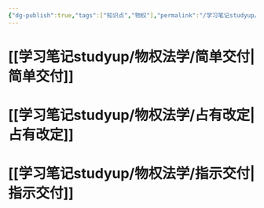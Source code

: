 ```yaml
---
{"dg-publish":true,"tags":["知识点","物权"],"permalink":"/学习笔记studyup/物权法学/观念交付/","dgPassFrontmatter":true,"created":"2024-11-28T20:48:26.897+08:00","updated":"2024-11-28T20:48:31.666+08:00"}
---
```


# [[学习笔记studyup/物权法学/简单交付\|简单交付]]
# [[学习笔记studyup/物权法学/占有改定\|占有改定]] 
# [[学习笔记studyup/物权法学/指示交付\|指示交付]]